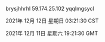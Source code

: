 brysjhhrhl 59.174.25.102 yqqlmgsycl

2021年 12月 12日 星期日 03:21:30 CST

2021年 12月 11日 星期六 19:21:30 GMT
